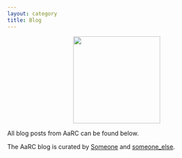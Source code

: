 ```yaml
---
layout: category
title: Blog
---
```


<img src="https://github.com/SPAAM-community/spaam-community.github.io/raw/master/assets/media/spaam-blog-logo-whitemode.svg" width="200px" style="display:block;margin-left:auto;margin-right:auto;width=50%;">

All blog posts from AaRC can be found below.

The AaRC blog is curated by [Someone](https://twitter.com/someone) and [someone_else](https://twitter.com/someoneelse).

